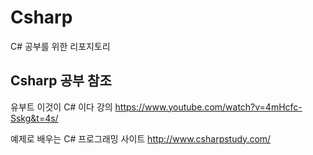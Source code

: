 # Csharp
C# 공부를 위한 리포지토리

## Csharp 공부 참조
유부트 이것이 C# 이다 강의
<https://www.youtube.com/watch?v=4mHcfc-Sskg&t=4s/>

예제로 배우는 C# 프로그래밍 사이트
<http://www.csharpstudy.com/>
